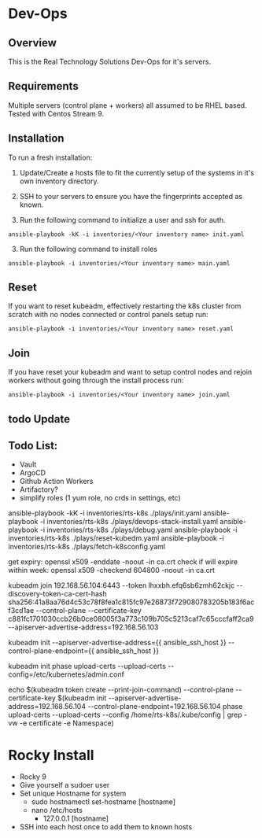 # Dev-Ops

## Overview
This is the Real Technology Solutions Dev-Ops for it's servers.

## Requirements
Multiple servers (control plane + workers) all assumed to be RHEL based. Tested with Centos Stream 9.

## Installation
To run a fresh installation:

1. Update/Create a hosts file to fit the currently setup of the systems in it's own inventory directory.

2. SSH to your servers to ensure you have the fingerprints accepted as known.

2. Run the following command to initialize a user and ssh for auth.

``` shell
ansible-playbook -kK -i inventories/<Your inventory name> init.yaml
```

3. Run the following command to install roles

``` shell
ansible-playbook -i inventories/<Your inventory name> main.yaml
```

## Reset

If you want to reset kubeadm, effectively restarting the k8s cluster from scratch with no nodes connected or control panels setup run:

``` shell
ansible-playbook -i inventories/<Your inventory name> reset.yaml
```

## Join
If you have reset your kubeadm and want to setup control nodes and rejoin workers without going through the install process run:

``` shell
ansible-playbook -i inventories/<Your inventory name> join.yaml
```


## todo Update



## Todo List:

- Vault
- ArgoCD
- Github Action Workers
- Artifactory?
- simplify roles (1 yum role, no crds in settings, etc)



ansible-playbook -kK -i inventories/rts-k8s ./plays/init.yaml
ansible-playbook -i inventories/rts-k8s ./plays/devops-stack-install.yaml
ansible-playbook -i inventories/rts-k8s ./plays/debug.yaml
ansible-playbook -i inventories/rts-k8s ./plays/reset-kubedm.yaml
ansible-playbook -i inventories/rts-k8s ./plays/fetch-k8sconfig.yaml

get expiry: openssl x509 -enddate -noout -in ca.crt
check if will expire within week: openssl x509 -checkend 604800 -noout -in ca.crt

kubeadm join 192.168.56.104:6443 --token lhxxbh.efq6sb6zmh62ckjc --discovery-token-ca-cert-hash sha256:41a8aa76d4c53c78f8fea1c815fc97e26873f729080783205b183f6acf3cd1ae --control-plane --certificate-key c881fc1701030ccb26b0ce08005f3a773c109b705c5213caf7c65cccfaff2ca9 --apiserver-advertise-address=192.168.56.103

kubeadm init --apiserver-advertise-address={{ ansible_ssh_host }} --control-plane-endpoint={{ ansible_ssh_host }}

kubeadm init phase upload-certs --upload-certs --config=/etc/kubernetes/admin.conf

echo $(kubeadm token create --print-join-command) --control-plane --certificate-key $(kubeadm init --apiserver-advertise-address=192.168.56.104 --control-plane-endpoint=192.168.56.104 phase upload-certs --upload-certs --config /home/rts-k8s/.kube/config | grep -vw -e certificate -e Namespace)


# Rocky Install

- Rocky 9
- Give yourself a sudoer user
- Set unique Hostname for system
    + sudo hostnamectl set-hostname [hostname]
    + nano /etc/hosts
        - 127.0.0.1 [hostname]
- SSH into each host once to add them to known hosts